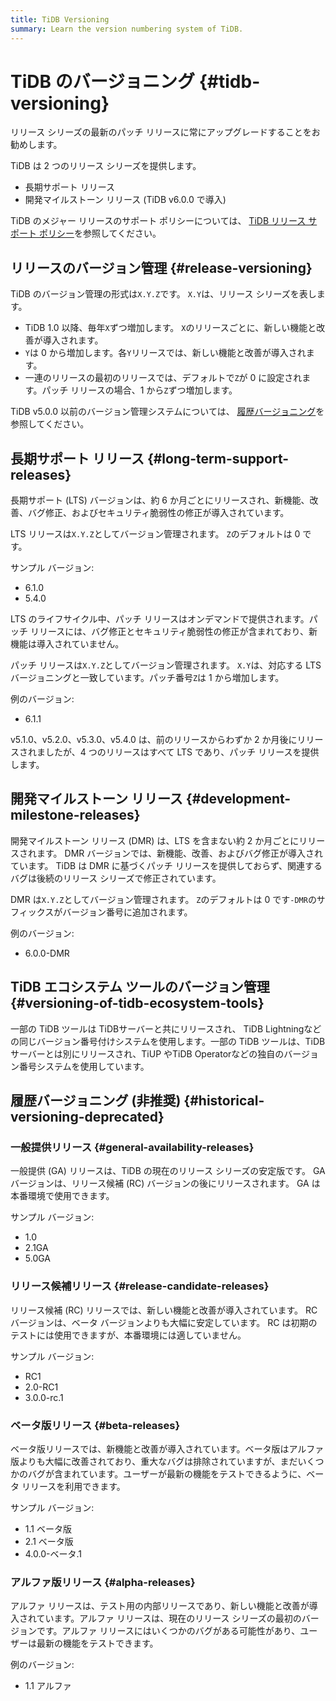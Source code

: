 ```yaml
---
title: TiDB Versioning
summary: Learn the version numbering system of TiDB.
---
```


# TiDB のバージョニング {#tidb-versioning}

<Important>リリース シリーズの最新のパッチ リリースに常にアップグレードすることをお勧めします。</Important>

TiDB は 2 つのリリース シリーズを提供します。

-   長期サポート リリース
-   開発マイルストーン リリース (TiDB v6.0.0 で導入)

TiDB のメジャー リリースのサポート ポリシーについては、 [TiDB リリース サポート ポリシー](https://en.pingcap.com/tidb-release-support-policy/)を参照してください。

## リリースのバージョン管理 {#release-versioning}

TiDB のバージョン管理の形式は`X.Y.Z`です。 `X.Y`は、リリース シリーズを表します。

-   TiDB 1.0 以降、毎年`X`ずつ増加します。 `X`のリリースごとに、新しい機能と改善が導入されます。
-   `Y`は 0 から増加します。各`Y`リリースでは、新しい機能と改善が導入されます。
-   一連のリリースの最初のリリースでは、デフォルトで`Z`が 0 に設定されます。パッチ リリースの場合、1 から`Z`ずつ増加します。

TiDB v5.0.0 以前のバージョン管理システムについては、 [履歴バージョニング](#historical-versioning-deprecated)を参照してください。

## 長期サポート リリース {#long-term-support-releases}

長期サポート (LTS) バージョンは、約 6 か月ごとにリリースされ、新機能、改善、バグ修正、およびセキュリティ脆弱性の修正が導入されています。

LTS リリースは`X.Y.Z`としてバージョン管理されます。 `Z`のデフォルトは 0 です。

サンプル バージョン:

-   6.1.0
-   5.4.0

LTS のライフサイクル中、パッチ リリースはオンデマンドで提供されます。パッチ リリースには、バグ修正とセキュリティ脆弱性の修正が含まれており、新機能は導入されていません。

パッチ リリースは`X.Y.Z`としてバージョン管理されます。 `X.Y`は、対応する LTS バージョニングと一致しています。パッチ番号`Z`は 1 から増加します。

例のバージョン:

-   6.1.1

<Note>v5.1.0、v5.2.0、v5.3.0、v5.4.0 は、前のリリースからわずか 2 か月後にリリースされましたが、4 つのリリースはすべて LTS であり、パッチ リリースを提供します。</Note>

## 開発マイルストーン リリース {#development-milestone-releases}

開発マイルストーン リリース (DMR) は、LTS を含まない約 2 か月ごとにリリースされます。 DMR バージョンでは、新機能、改善、およびバグ修正が導入されています。 TiDB は DMR に基づくパッチ リリースを提供しておらず、関連するバグは後続のリリース シリーズで修正されています。

DMR は`X.Y.Z`としてバージョン管理されます。 `Z`のデフォルトは 0 です`-DMR`のサフィックスがバージョン番号に追加されます。

例のバージョン:

-   6.0.0-DMR

## TiDB エコシステム ツールのバージョン管理 {#versioning-of-tidb-ecosystem-tools}

一部の TiDB ツールは TiDBサーバーと共にリリースされ、 TiDB Lightningなどの同じバージョン番号付けシステムを使用します。一部の TiDB ツールは、TiDBサーバーとは別にリリースされ、TiUP やTiDB Operatorなどの独自のバージョン番号システムを使用しています。

## 履歴バージョニング (非推奨) {#historical-versioning-deprecated}

### 一般提供リリース {#general-availability-releases}

一般提供 (GA) リリースは、TiDB の現在のリリース シリーズの安定版です。 GA バージョンは、リリース候補 (RC) バージョンの後にリリースされます。 GA は本番環境で使用できます。

サンプル バージョン:

-   1.0
-   2.1GA
-   5.0GA

### リリース候補リリース {#release-candidate-releases}

リリース候補 (RC) リリースでは、新しい機能と改善が導入されています。 RC バージョンは、ベータ バージョンよりも大幅に安定しています。 RC は初期のテストには使用できますが、本番環境には適していません。

サンプル バージョン:

-   RC1
-   2.0-RC1
-   3.0.0-rc.1

### ベータ版リリース {#beta-releases}

ベータ版リリースでは、新機能と改善が導入されています。ベータ版はアルファ版よりも大幅に改善されており、重大なバグは排除されていますが、まだいくつかのバグが含まれています。ユーザーが最新の機能をテストできるように、ベータ リリースを利用できます。

サンプル バージョン:

-   1.1 ベータ版
-   2.1 ベータ版
-   4.0.0-ベータ.1

### アルファ版リリース {#alpha-releases}

アルファ リリースは、テスト用の内部リリースであり、新しい機能と改善が導入されています。アルファ リリースは、現在のリリース シリーズの最初のバージョンです。アルファ リリースにはいくつかのバグがある可能性があり、ユーザーは最新の機能をテストできます。

例のバージョン:

-   1.1 アルファ
